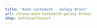 ```yaml
---
title: "Auto Locksmith - Galaxy Bronx"
url: /bronx/auto-locksmith-galaxy-bronx/
shop: Schlüsseldienst
---
```

